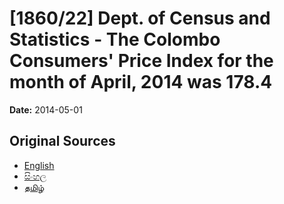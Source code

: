 # [1860/22] Dept. of Census and Statistics - The Colombo Consumers' Price Index for the month of April, 2014 was 178.4

**Date:** 2014-05-01

## Original Sources

- [English](https://documents.gov.lk/view/extra-gazettes/2014/5/1860-22_E.pdf)
- [සිංහල](https://documents.gov.lk/view/extra-gazettes/2014/5/1860-22_S.pdf)
- [தமிழ்](https://documents.gov.lk/view/extra-gazettes/2014/5/1860-22_T.pdf)
